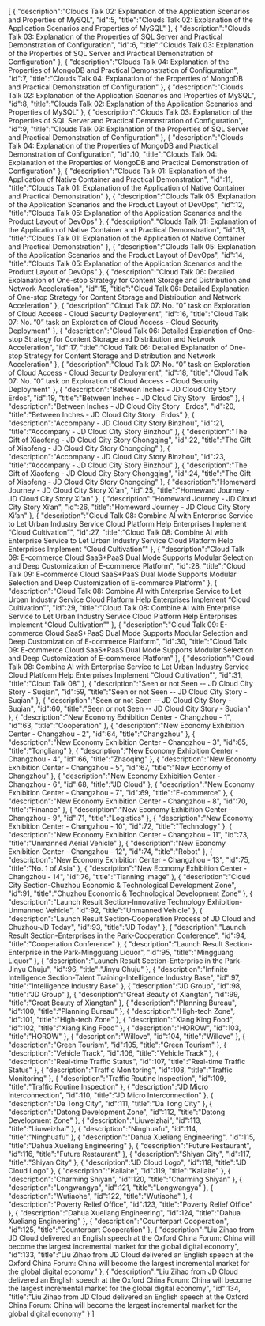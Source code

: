 [
	{
		"description":"Clouds Talk 02: Explanation of the Application Scenarios and Properties of MySQL",
		"id":5,
		"title":"Clouds Talk 02: Explanation of the Application Scenarios and Properties of MySQL"
	},
	{
		"description":"Clouds Talk 03: Explanation of the Properties of SQL Server and Practical Demonstration of Configuration",
		"id":6,
		"title":"Clouds Talk 03: Explanation of the Properties of SQL Server and Practical Demonstration of Configuration"
	},
	{
		"description":"Clouds Talk 04: Explanation of the Properties of MongoDB and Practical Demonstration of Configuration",
		"id":7,
		"title":"Clouds Talk 04: Explanation of the Properties of MongoDB and Practical Demonstration of Configuration"
	},
	{
		"description":"Clouds Talk 02: Explanation of the Application Scenarios and Properties of MySQL",
		"id":8,
		"title":"Clouds Talk 02: Explanation of the Application Scenarios and Properties of MySQL"
	},
	{
		"description":"Clouds Talk 03: Explanation of the Properties of SQL Server and Practical Demonstration of Configuration",
		"id":9,
		"title":"Clouds Talk 03: Explanation of the Properties of SQL Server and Practical Demonstration of Configuration"
	},
	{
		"description":"Clouds Talk 04: Explanation of the Properties of MongoDB and Practical Demonstration of Configuration",
		"id":10,
		"title":"Clouds Talk 04: Explanation of the Properties of MongoDB and Practical Demonstration of Configuration"
	},
	{
		"description":"Clouds Talk 01: Explanation of the Application of Native Container and Practical Demonstration",
		"id":11,
		"title":"Clouds Talk 01: Explanation of the Application of Native Container and Practical Demonstration"
	},
	{
		"description":"Clouds Talk 05: Explanation of the Application Scenarios and the Product Layout of DevOps",
		"id":12,
		"title":"Clouds Talk 05: Explanation of the Application Scenarios and the Product Layout of DevOps"
	},
	{
		"description":"Clouds Talk 01: Explanation of the Application of Native Container and Practical Demonstration",
		"id":13,
		"title":"Clouds Talk 01: Explanation of the Application of Native Container and Practical Demonstration"
	},
	{
		"description":"Clouds Talk 05: Explanation of the Application Scenarios and the Product Layout of DevOps",
		"id":14,
		"title":"Clouds Talk 05: Explanation of the Application Scenarios and the Product Layout of DevOps"
	},
	{
		"description":"Cloud Talk 06: Detailed Explanation of One-stop Strategy for Content Storage and Distribution and Network Acceleration",
		"id":15,
		"title":"Cloud Talk 06: Detailed Explanation of One-stop Strategy for Content Storage and Distribution and Network Acceleration"
	},
	{
		"description":"Cloud Talk 07: No. “0” task on Exploration of Cloud Access - Cloud Security Deployment",
		"id":16,
		"title":"Cloud Talk 07: No. “0” task on Exploration of Cloud Access - Cloud Security Deployment"
	},
	{
		"description":"Cloud Talk 06: Detailed Explanation of One-stop Strategy for Content Storage and Distribution and Network Acceleration",
		"id":17,
		"title":"Cloud Talk 06: Detailed Explanation of One-stop Strategy for Content Storage and Distribution and Network Acceleration"
	},
	{
		"description":"Cloud Talk 07: No. “0” task on Exploration of Cloud Access - Cloud Security Deployment",
		"id":18,
		"title":"Cloud Talk 07: No. “0” task on Exploration of Cloud Access - Cloud Security Deployment"
	},
	{
		"description":"Between Inches - JD Cloud City Story   Erdos",
		"id":19,
		"title":"Between Inches - JD Cloud City Story   Erdos"
	},
	{
		"description":"Between Inches - JD Cloud City Story   Erdos",
		"id":20,
		"title":"Between Inches - JD Cloud City Story   Erdos"
	},
	{
		"description":"Accompany - JD Cloud City Story   Binzhou",
		"id":21,
		"title":"Accompany - JD Cloud City Story   Binzhou"
	},
	{
		"description":"The Gift of Xiaofeng - JD Cloud City Story   Chongqing",
		"id":22,
		"title":"The Gift of Xiaofeng - JD Cloud City Story   Chongqing"
	},
	{
		"description":"Accompany - JD Cloud City Story   Binzhou",
		"id":23,
		"title":"Accompany - JD Cloud City Story   Binzhou"
	},
	{
		"description":"The Gift of Xiaofeng - JD Cloud City Story   Chongqing",
		"id":24,
		"title":"The Gift of Xiaofeng - JD Cloud City Story   Chongqing"
	},
	{
		"description":"Homeward Journey - JD Cloud City Story   Xi’an",
		"id":25,
		"title":"Homeward Journey - JD Cloud City Story   Xi’an"
	},
	{
		"description":"Homeward Journey - JD Cloud City Story   Xi’an",
		"id":26,
		"title":"Homeward Journey - JD Cloud City Story   Xi’an"
	},
	{
		"description":"Cloud Talk 08: Combine AI with Enterprise Service to Let Urban Industry Service Cloud Platform Help Enterprises Implement “Cloud Cultivation”",
		"id":27,
		"title":"Cloud Talk 08: Combine AI with Enterprise Service to Let Urban Industry Service Cloud Platform Help Enterprises Implement “Cloud Cultivation”"
	},
	{
		"description":"Cloud Talk 09: E-commerce Cloud SaaS+PaaS Dual Mode Supports Modular Selection and Deep Customization of E-commerce Platform",
		"id":28,
		"title":"Cloud Talk 09: E-commerce Cloud SaaS+PaaS Dual Mode Supports Modular Selection and Deep Customization of E-commerce Platform"
	},
	{
		"description":"Cloud Talk 08: Combine AI with Enterprise Service to Let Urban Industry Service Cloud Platform Help Enterprises Implement “Cloud Cultivation”",
		"id":29,
		"title":"Cloud Talk 08: Combine AI with Enterprise Service to Let Urban Industry Service Cloud Platform Help Enterprises Implement “Cloud Cultivation”"
	},
	{
		"description":"Cloud Talk 09: E-commerce Cloud SaaS+PaaS Dual Mode Supports Modular Selection and Deep Customization of E-commerce Platform",
		"id":30,
		"title":"Cloud Talk 09: E-commerce Cloud SaaS+PaaS Dual Mode Supports Modular Selection and Deep Customization of E-commerce Platform"
	},
	{
		"description":"Cloud Talk 08: Combine AI with Enterprise Service to Let Urban Industry Service Cloud Platform Help Enterprises Implement “Cloud Cultivation”",
		"id":31,
		"title":"Cloud Talk 08"
	},
	{
		"description":"Seen or not Seen -- JD Cloud City Story - Suqian",
		"id":59,
		"title":"Seen or not Seen -- JD Cloud City Story - Suqian"
	},
	{
		"description":"Seen or not Seen -- JD Cloud City Story - Suqian",
		"id":60,
		"title":"Seen or not Seen -- JD Cloud City Story - Suqian"
	},
	{
		"description":"New Economy Exhibition Center - Changzhou - 1",
		"id":63,
		"title":"Cooperation"
	},
	{
		"description":"New Economy Exhibition Center - Changzhou - 2",
		"id":64,
		"title":"Changzhou"
	},
	{
		"description":"New Economy Exhibition Center - Changzhou - 3",
		"id":65,
		"title":"Tongliang"
	},
	{
		"description":"New Economy Exhibition Center - Changzhou - 4",
		"id":66,
		"title":"Zhaoqing"
	},
	{
		"description":"New Economy Exhibition Center - Changzhou - 5",
		"id":67,
		"title":"New Economy of Changzhou"
	},
	{
		"description":"New Economy Exhibition Center - Changzhou - 6",
		"id":68,
		"title":"JD Cloud"
	},
	{
		"description":"New Economy Exhibition Center - Changzhou - 7",
		"id":69,
		"title":"E-commerce"
	},
	{
		"description":"New Economy Exhibition Center - Changzhou - 8",
		"id":70,
		"title":"Finance"
	},
	{
		"description":"New Economy Exhibition Center - Changzhou - 9",
		"id":71,
		"title":"Logistics"
	},
	{
		"description":"New Economy Exhibition Center - Changzhou - 10",
		"id":72,
		"title":"Technology"
	},
	{
		"description":"New Economy Exhibition Center - Changzhou - 11",
		"id":73,
		"title":"Unmanned Aerial Vehicle"
	},
	{
		"description":"New Economy Exhibition Center - Changzhou - 12",
		"id":74,
		"title":"Robot"
	},
	{
		"description":"New Economy Exhibition Center - Changzhou - 13",
		"id":75,
		"title":"No. 1 of Asia"
	},
	{
		"description":"New Economy Exhibition Center - Changzhou - 14",
		"id":76,
		"title":"Tianning Image"
	},
	{
		"description":"Cloud City Section-Chuzhou Economic & Technological Development Zone",
		"id":91,
		"title":"Chuzhou Economic & Technological Development Zone"
	},
	{
		"description":"Launch Result Section-Innovative Technology Exhibition-Unmanned Vehicle",
		"id":92,
		"title":"Unmanned Vehicle"
	},
	{
		"description":"Launch Result Section-Cooperation Process of JD Cloud and Chuzhou-JD Today",
		"id":93,
		"title":"JD Today"
	},
	{
		"description":"Launch Result Section-Enterprises in the Park-Cooperation Conference",
		"id":94,
		"title":"Cooperation Conference"
	},
	{
		"description":"Launch Result Section-Enterprise in the Park-Mingguang Liquor",
		"id":95,
		"title":"Mingguang Liquor"
	},
	{
		"description":"Launch Result Section-Enterprise in the Park-Jinyu Chuju",
		"id":96,
		"title":"Jinyu Chuju"
	},
	{
		"description":"Infinite Intelligence Section-Talent Training-Intelligence Industry Base",
		"id":97,
		"title":"Intelligence Industry Base"
	},
	{
		"description":"JD Group",
		"id":98,
		"title":"JD Group"
	},
	{
		"description":"Great Beauty of Xiangtan",
		"id":99,
		"title":"Great Beauty of Xiangtan"
	},
	{
		"description":"Planning Bureau",
		"id":100,
		"title":"Planning Bureau"
	},
	{
		"description":"High-tech Zone",
		"id":101,
		"title":"High-tech Zone"
	},
	{
		"description":"Xiang King Food",
		"id":102,
		"title":"Xiang King Food"
	},
	{
		"description":"HOROW",
		"id":103,
		"title":"HOROW"
	},
	{
		"description":"Willove",
		"id":104,
		"title":"Willove"
	},
	{
		"description":"Green Tourism",
		"id":105,
		"title":"Green Tourism"
	},
	{
		"description":"Vehicle Track",
		"id":106,
		"title":"Vehicle Track"
	},
	{
		"description":"Real-time Traffic Status",
		"id":107,
		"title":"Real-time Traffic Status"
	},
	{
		"description":"Traffic Monitoring",
		"id":108,
		"title":"Traffic Monitoring"
	},
	{
		"description":"Traffic Routine Inspection",
		"id":109,
		"title":"Traffic Routine Inspection"
	},
	{
		"description":"JD Micro Interconnection",
		"id":110,
		"title":"JD Micro Interconnection"
	},
	{
		"description":"Da Tong City",
		"id":111,
		"title":"Da Tong City"
	},
	{
		"description":"Datong Development Zone",
		"id":112,
		"title":"Datong Development Zone"
	},
	{
		"description":"Liuweizhai",
		"id":113,
		"title":"Liuweizhai"
	},
	{
		"description":"Ninghuafu",
		"id":114,
		"title":"Ninghuafu"
	},
	{
		"description":"Dahua Xueliang Engineering",
		"id":115,
		"title":"Dahua Xueliang Engineering"
	},
	{
		"description":"Future Restaurant",
		"id":116,
		"title":"Future Restaurant"
	},
	{
		"description":"Shiyan City",
		"id":117,
		"title":"Shiyan City"
	},
	{
		"description":"JD Cloud Logo",
		"id":118,
		"title":"JD Cloud Logo"
	},
	{
		"description":"Kallaite",
		"id":119,
		"title":"Kallaite"
	},
	{
		"description":"Charming Shiyan",
		"id":120,
		"title":"Charming Shiyan"
	},
	{
		"description":"Longwangya",
		"id":121,
		"title":"Longwangya"
	},
	{
		"description":"Wutiaohe",
		"id":122,
		"title":"Wutiaohe"
	},
	{
		"description":"Poverty Relief Office",
		"id":123,
		"title":"Poverty Relief Office"
	},
	{
		"description":"Dahua Xueliang Engineering",
		"id":124,
		"title":"Dahua Xueliang Engineering"
	},
	{
		"description":"Counterpart Cooperation",
		"id":125,
		"title":"Counterpart Cooperation"
	},
	{
		"description":"Liu Zihao from JD Cloud delivered an English speech at the Oxford China Forum: China will become the largest incremental market for the global digital economy",
		"id":133,
		"title":"Liu Zihao from JD Cloud delivered an English speech at the Oxford China Forum: China will become the largest incremental market for the global digital economy"
	},
	{
		"description":"Liu Zihao from JD Cloud delivered an English speech at the Oxford China Forum: China will become the largest incremental market for the global digital economy",
		"id":134,
		"title":"Liu Zihao from JD Cloud delivered an English speech at the Oxford China Forum: China will become the largest incremental market for the global digital economy"
	}
]